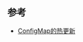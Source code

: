 ## 参考
- [ConfigMap的热更新](https://jimmysong.io/kubernetes-handbook/concepts/configmap-hot-update.html)